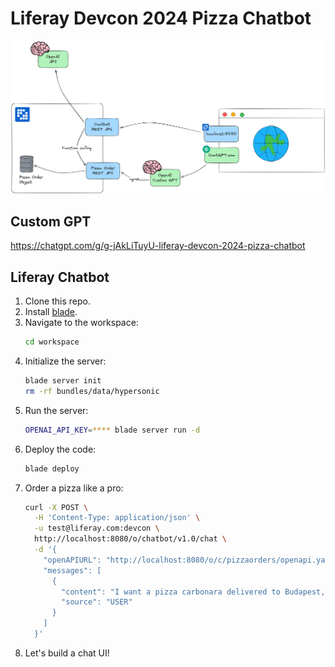 # Liferay Devcon 2024 Pizza Chatbot

![Architecture](architecture.png)

## Custom GPT

https://chatgpt.com/g/g-jAkLiTuyU-liferay-devcon-2024-pizza-chatbot

## Liferay Chatbot

1. Clone this repo.
2. Install [blade](https://learn.liferay.com/w/dxp/liferay-development/tooling/blade-cli).
3. Navigate to the workspace:
    ```bash
    cd workspace
    ```
4. Initialize the server:
    ```bash
    blade server init
    rm -rf bundles/data/hypersonic
    ```
5. Run the server:
    ```bash
    OPENAI_API_KEY=**** blade server run -d
    ```
6. Deploy the code:
    ```bash
    blade deploy
    ```
7. Order a pizza like a pro:
    ```bash
    curl -X POST \
      -H 'Content-Type: application/json' \
      -u test@liferay.com:devcon \
      http://localhost:8080/o/chatbot/v1.0/chat \
      -d '{
        "openAPIURL": "http://localhost:8080/o/c/pizzaorders/openapi.yaml",
        "messages": [
          {
            "content": "I want a pizza carbonara delivered to Budapest, Erzsébet tér 12, 1051 Hungary",
            "source": "USER"
          }
        ]
      }'
    ```
8. Let's build a chat UI!

